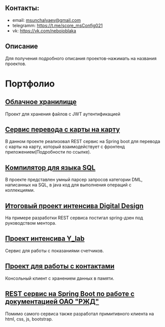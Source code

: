 ## Контакты: 
- email: msunchalyaev@gmail.com
- telegramm: https://t.me/score_msConfig021
- vk: https://vk.com/neboioblaka

## Описание
  Для получения подробного описания проектов-нажимать на названия проектов.

# Портфолио

## [Облачное хранилище](https://github.com/MunSunch/CloudService)
  Проект для хранения файлов с JWT аутентификацией

## [Сервис перевода с карты на карту](https://github.com/MunSunch/Card2Card)
  В данном проекте реализовал REST сервис на Spring boot для перевода с карты на карту, который взаимодействует 
  с фронтенд приложением(Подробности по ссылке). 

## [Компилятор для языка SQL](https://github.com/MunSunch/MySQL_language)
  В проекте представлен умный парсер запросов категории DML, написанных на SQL, в java код для выполнения операций с коллекциями.

## [Итоговый проект интенсива Digital Design](https://github.com/MunSunch/DigDes)
  На примере разработки REST сервиса постигал spring-дзен под руководством ментора.

## [Проект интенсива Y_lab](https://github.com/MunSunch/MonitoringService)
  Сервис для работы с показаниями счетчиков.

## [Проект для работы с контактами](https://github.com/MunSunch/ContactsService)
  Консольный клиент с хранением данных в памяти.
  
## [REST сервис на Spring Boot по работе с документацией ОАО "РЖД"](https://github.com/MunSunch/NotificationService)
  Помимо самого сервиса также разработал примитивного клиента на html, css, js, bootstrap.
